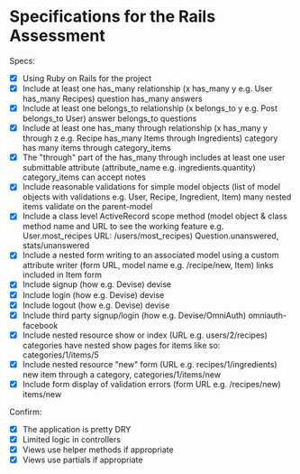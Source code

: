 # Specifications for the Rails Assessment

Specs:
- [x] Using Ruby on Rails for the project
- [x] Include at least one has_many relationship (x has_many y e.g. User has_many Recipes) question has_many answers
- [x] Include at least one belongs_to relationship (x belongs_to y e.g. Post belongs_to User) answer belongs_to questions
- [x] Include at least one has_many through relationship (x has_many y through z e.g. Recipe has_many Items through Ingredients) category has many items through category_items 
- [x] The "through" part of the has_many through includes at least one user submittable attribute (attribute_name e.g. ingredients.quantity) category_items can accept notes 
- [x] Include reasonable validations for simple model objects (list of model objects with validations e.g. User, Recipe, Ingredient, Item) many nested items validate on the parent-model
- [x] Include a class level ActiveRecord scope method (model object & class method name and URL to see the working feature e.g. User.most_recipes URL: /users/most_recipes) Question.unanswered, stats/unanswered
- [x] Include a nested form writing to an associated model using a custom attribute writer (form URL, model name e.g. /recipe/new, Item) links included in Item form
- [x] Include signup (how e.g. Devise) devise
- [x] Include login (how e.g. Devise) devise
- [x] Include logout (how e.g. Devise) devise
- [x] Include third party signup/login (how e.g. Devise/OmniAuth) omniauth-facebook
- [x] Include nested resource show or index (URL e.g. users/2/recipes) categories have nested show pages for items like so: categories/1/items/5
- [x] Include nested resource "new" form (URL e.g. recipes/1/ingredients) new item through a category, categories/1/items/new
- [x] Include form display of validation errors (form URL e.g. /recipes/new) items/new

Confirm:
- [x] The application is pretty DRY
- [x] Limited logic in controllers
- [x] Views use helper methods if appropriate
- [x] Views use partials if appropriate
